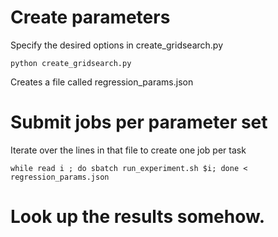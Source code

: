 # Create parameters
Specify the desired options in create_gridsearch.py

```
python create_gridsearch.py
```
Creates a file called regression_params.json

# Submit jobs per parameter set
Iterate over the lines in that file to create one job per task

```
while read i ; do sbatch run_experiment.sh $i; done < regression_params.json
```

# Look up the results somehow.
```
```

